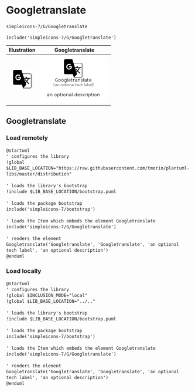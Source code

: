 # Googletranslate


```text
simpleicons-7/G/Googletranslate
```

```text
include('simpleicons-7/G/Googletranslate')
```



| Illustration | Googletranslate |
| :---: | :---: |
| ![illustration for Illustration](../../simpleicons-7/G/Googletranslate.png) | ![illustration for Googletranslate](../../simpleicons-7/G/Googletranslate.Local.png) |




## Googletranslate

### Load remotely
```plantuml
@startuml
' configures the library
!global $LIB_BASE_LOCATION="https://raw.githubusercontent.com/tmorin/plantuml-libs/master/distribution"

' loads the library's bootstrap
!include $LIB_BASE_LOCATION/bootstrap.puml

' loads the package bootstrap
include('simpleicons-7/bootstrap')

' loads the Item which embeds the element Googletranslate
include('simpleicons-7/G/Googletranslate')

' renders the element
Googletranslate('Googletranslate', 'Googletranslate', 'an optional tech label', 'an optional description')
@enduml
```

### Load locally
```plantuml
@startuml
' configures the library
!global $INCLUSION_MODE="local"
!global $LIB_BASE_LOCATION="../.."

' loads the library's bootstrap
!include $LIB_BASE_LOCATION/bootstrap.puml

' loads the package bootstrap
include('simpleicons-7/bootstrap')

' loads the Item which embeds the element Googletranslate
include('simpleicons-7/G/Googletranslate')

' renders the element
Googletranslate('Googletranslate', 'Googletranslate', 'an optional tech label', 'an optional description')
@enduml
```

